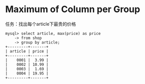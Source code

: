 # Maximum of Column per Group

任务：找出每个article下最贵的价格

```
mysql> select article, max(price) as price
    -> from shop
    -> group by article;
+---------+-------+
| article | price |
+---------+-------+
|    0001 |  3.99 |
|    0002 | 10.99 |
|    0003 |  1.69 |
|    0004 | 19.95 |
+---------+-------+
```




